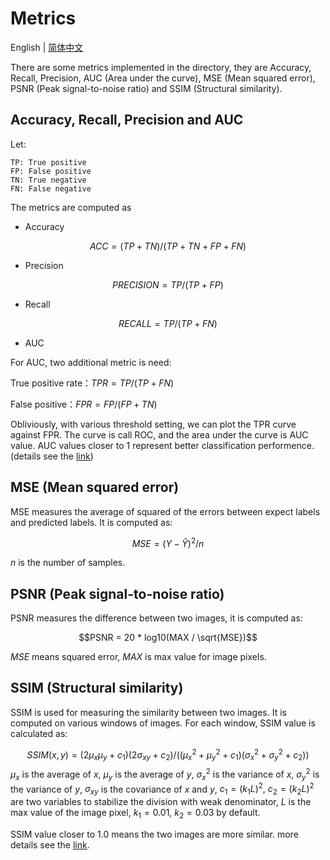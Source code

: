 # Metrics
English | [简体中文](./README_cn.md)

There are some metrics implemented in the directory, they are Accuracy, Recall, Precision, AUC (Area under the curve), MSE (Mean squared error), PSNR (Peak signal-to-noise ratio) and SSIM (Structural similarity).

## Accuracy, Recall, Precision and AUC
Let:
```
TP: True positive
FP: False positive
TN: True negative
FN: False negative
```

The metrics are computed as
- Accuracy

$$ACC = (TP + TN) / (TP + TN + FP + FN)$$

- Precision
  
$$PRECISION = TP / (TP + FP)$$

- Recall

$$RECALL = TP / (TP + FN)$$

- AUC

For AUC, two additional metric is need:

True positive rate：$TPR = TP / (TP + FN)$

False positive：$FPR = FP / (FP + TN)$

Obliviously, with various threshold setting, we can plot the TPR curve against FPR. The curve is call ROC, and the area under the curve is AUC value. AUC values closer to 1 represent better classification performence. (details see the [link](https://en.wikipedia.org/wiki/Receiver_operating_characteristic))


## MSE (Mean squared error)

MSE measures the average of squared of the errors between expect labels and predicted labels. It is computed as: 

$$MSE = (Y - \hat{Y})^2 / n$$

$n$ is the number of samples.

## PSNR (Peak signal-to-noise ratio)

PSNR measures the difference between two images, it is computed as:

$$PSNR = 20 * log10(MAX / \sqrt{MSE})$$

$MSE$ means squared error, $MAX$ is max value for image pixels.

## SSIM (Structural similarity)

SSIM is used for measuring the similarity between two images. It is computed on various windows of images. For each window, SSIM value is calculated as:

$$SSIM(x, y) = (2\mu_x \mu_y + c_1)(2\sigma_{xy} + c_2) / ((\mu_x^2 + \mu_y^2 + c_1)(\sigma_x^2 + \sigma_y^2 + c_2))$$
$\mu_x$ is the average of $x$, $\mu_y$ is the average of $y$, $\sigma_x^2$ is the variance of $x$, $\sigma_y^2$ is the variance of $y$, $\sigma_{xy}$ is the covariance of $x$ and $y$, $c_1 = (k_1L)^2, ~c_2=(k_2L)^2$ are two variables to stabilize the division with weak denominator, $L$ is the max value of the image pixel, $k_1 = 0.01, ~k_2 = 0.03$ by default.

SSIM value closer to 1.0 means the two images are more similar. more details see the [link](https://en.wikipedia.org/wiki/Structural_similarity).